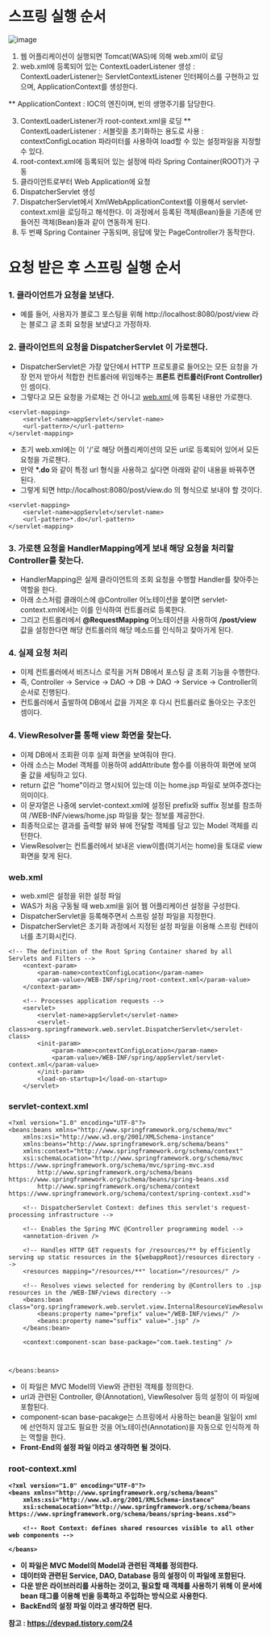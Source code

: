 <h1> 스프링 실행 순서 </h1>

![image](https://user-images.githubusercontent.com/62228401/236076565-f6d8add1-b886-4315-9081-a7a9b27b820d.png)

1. 웹 어플리케이션이 실행되면 Tomcat(WAS)에 의해 web.xml이 로딩
2. web.xml에 등록되어 있는 ContextLoaderListener 생성
  : ContextLoaderListener는 ServletContextListener 인터페이스를 구현하고 있으며, ApplicationContext를 생성한다. 
  
  ** ApplicationContext : IOC의 엔진이며, 빈의 생명주기를 담당한다.
  
3. ContextLoaderListener가 root-context.xml을 로딩
  ** ContextLoaderListener : 서블릿을 초기화하는 용도로 사용
                           : contextConfigLocation 파라미터를 사용하여 load할 수 있는 설정파일을 지정할 수 있다.
4. root-context.xml에 등록되어 있는 설정에 따라 Spring Container(ROOT)가 구동
5. 클라이언트로부터 Web Application에 요청
6. DispatcherServlet 생성
7. DispatcherServlet에서 XmlWebApplicationContext를 이용해서 servlet-context.xml을 로딩하고 해석한다. 이 과정에서 등록된 객체(Bean)들을 기존에 만들어진 객체(Bean)들과 같이 연동하게 된다.
8. 두 번째 Spring Container 구동되며, 응답에 맞는 PageController가 동작한다.



<h1> 요청 받은 후 스프링 실행 순서 </h1>

<h3> 1. 클라이언트가 요청을 보낸다. </h3>

- 예를 들어, 사용자가 블로그 포스팅을 위해 http://localhost:8080/post/view 라는 블로그 글 조회 요청을 보냈다고 가정하자.

<h3> 2. 클라이언트의 요청을 <b> DispatcherServlet </b>이 가로챈다. </h3>

- DispatcherServlet은 가장 앞단에서 HTTP 프로토콜로 들어오는 모든 요청을 가장 먼저 받아서 적합한 컨트롤러에 위임해주는 <b> 프론트 컨트롤러(Front Controller) </b> 인 셈이다.
- 그렇다고 모든 요청을 가로채는 건 아니고 <u> web.xml </u> 에 등록된 내용만 가로챈다.
```
<servlet-mapping>
	<servlet-name>appServlet</servlet-name>
	<url-pattern>/</url-pattern>
</servlet-mapping>
```

- 초기 web.xml에는 <url pattern>이 '/'로 해당 어플리케이션의 모든 url로 등록되어 있어서 모든 요청을 가로챈다.
- 만약 <b> *.do </b>와 같이 특정 url 형식을 사용하고 싶다면 아래와 같이 내용을 바꿔주면 된다.
- 그렇게 되면 http://localhost:8080/post/view.do 의 형식으로 보내야 할 것이다. 
	
```
<servlet-mapping>
	<servlet-name>appServlet</servlet-name>
	<url-pattern>*.do</url-pattern>
</servlet-mapping>
```
	
<h3> 3. 가로챈 요청을 HandlerMapping에게 보내 해당 요청을 처리할 Controller를 찾는다. </h3>

- HandlerMapping은 실제 클라이언트의 조회 요청을 수행할 Handler를 찾아주는 역할을 한다. 
- 아래 소스처럼 클래이스에 @Controller 어노테이션을 붙이면 servlet-context.xml에서는 이를 인식하여 컨트롤러로 등록한다.
- 그리고 컨트롤러에서 <b> @RequestMapping </b>  어노테이션을 사용하여 <b> /post/view </b> 값을 설정한다면 해당 컨트롤러의 해당 메소드를 인식하고 찾아가게 된다.

<h3> 4. 실제 요청 처리  </h3>

- 이제 컨트롤러에서 비즈니스 로직을 거쳐 DB에서 포스팅 글 조회 기능을 수행한다.
- 즉, Controller -> Service -> DAO -> DB -> DAO -> Service -> Controller의 순서로 진행된다.
- 컨트롤러에서 출발하여 DB에서 값을 가져온 후 다시 컨트롤러로 돌아오는 구조인 셈이다.
	
<h3> 4. ViewResolver를 통해 view 화면을 찾는다. </h3>

- 이제 DB에서 조회환 이후 실제 화면을 보여줘야 한다.
- 아래 소스는 Model 객체를 이용하여 addAttribute 함수를 이용하여 화면에 보여줄 값을 세팅하고 있다.
- return 값은 "home"이라고 명시되어 있는데 이는 home.jsp 파일로 보여주겠다는 의미이다.
- 이 문자열은 나중에 servlet-context.xml에 설정된 prefix와 suffix 정보를 참조하여 /WEB-INF/views/home.jsp 파일을 찾는 정보를 제공한다.
- 최종적으로는 결과를 출력할 뷰와 뷰에 전달할 객체를 담고 있는 Model 객체를 리턴한다.
- ViewResolver는 컨트롤러에서 보내온 view이름(여기서는 home)을 토대로 view 화면을 찾게 된다.
	
<h3> web.xml </h3>

- web.xml은 설정을 위한 설정 파일
- WAS가 처음 구동될 때 web.xml을 읽어 웹 어플리케이션 설정을 구성한다.
- DispatcherServlet을 등록해주면서 스프링 설정 파일을 지정한다.
- DispatcherServlet은 초기화 과정에서 지정된 설정 파일을 이용해 스프링 컨테이너를 초기화시킨다.

```
<!-- The definition of the Root Spring Container shared by all Servlets and Filters -->
	<context-param>
		<param-name>contextConfigLocation</param-name>
		<param-value>/WEB-INF/spring/root-context.xml</param-value>
	</context-param>
    
	<!-- Processes application requests -->
	<servlet>
		<servlet-name>appServlet</servlet-name>
		<servlet-class>org.springframework.web.servlet.DispatcherServlet</servlet-class>
		<init-param>
			<param-name>contextConfigLocation</param-name>
			<param-value>/WEB-INF/spring/appServlet/servlet-context.xml</param-value>
		</init-param>
		<load-on-startup>1</load-on-startup>
	</servlet>
  ```

<h3> servlet-context.xml </h3>

```
<?xml version="1.0" encoding="UTF-8"?>
<beans:beans xmlns="http://www.springframework.org/schema/mvc"
	xmlns:xsi="http://www.w3.org/2001/XMLSchema-instance"
	xmlns:beans="http://www.springframework.org/schema/beans"
	xmlns:context="http://www.springframework.org/schema/context"
	xsi:schemaLocation="http://www.springframework.org/schema/mvc https://www.springframework.org/schema/mvc/spring-mvc.xsd
		http://www.springframework.org/schema/beans https://www.springframework.org/schema/beans/spring-beans.xsd
		http://www.springframework.org/schema/context https://www.springframework.org/schema/context/spring-context.xsd">

	<!-- DispatcherServlet Context: defines this servlet's request-processing infrastructure -->
	
	<!-- Enables the Spring MVC @Controller programming model -->
	<annotation-driven />

	<!-- Handles HTTP GET requests for /resources/** by efficiently serving up static resources in the ${webappRoot}/resources directory -->
	<resources mapping="/resources/**" location="/resources/" />

	<!-- Resolves views selected for rendering by @Controllers to .jsp resources in the /WEB-INF/views directory -->
	<beans:bean class="org.springframework.web.servlet.view.InternalResourceViewResolver">
		<beans:property name="prefix" value="/WEB-INF/views/" />
		<beans:property name="suffix" value=".jsp" />
	</beans:bean>
	
	<context:component-scan base-package="com.taek.testing" />
	
	
	
</beans:beans>
```

- 이 파일은 MVC Model의 View와 관련된 객체를 정의한다.
- url과 관련된 Controller, @(Annotation), ViewResolver 등의 설정이 이 파일에 포함된다.
- component-scan base-pacakge는 스프링에서 사용하는 bean을 일일이 xml에 선언하지 않고도 필요한 것을 어노테이션(Annotation)을 자동으로 인식하게 하는 역할을 한다.
- <b> Front-End의 설정 파일 </u> 이라고 생각하면 될 것이다.

<h3> root-context.xml </h3>

```
<?xml version="1.0" encoding="UTF-8"?>
<beans xmlns="http://www.springframework.org/schema/beans"
	xmlns:xsi="http://www.w3.org/2001/XMLSchema-instance"
	xsi:schemaLocation="http://www.springframework.org/schema/beans https://www.springframework.org/schema/beans/spring-beans.xsd">
	
	<!-- Root Context: defines shared resources visible to all other web components -->
		
</beans>
```

- 이 파일은 MVC Model의 Model과 관련된 객체를 정의한다.
- 데이터와 관련된 Service, DAO, Database 등의 설정이 이 파일에 포함된다.
- 다운 받은 라이브러리를 사용하는 것이고, 필요할 때 객체를 사용하기 위해 이 문서에 bean 태그를 이용해 빈을 등록하고 주입하는 방식으로 사용한다.
- <b> BackEnd의 설정 파일 </b>이라고 생각하면 된다.

참고 : https://devpad.tistory.com/24
